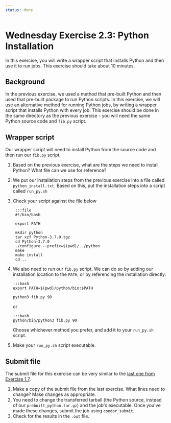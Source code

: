 ```yaml
---
status: done
---
```


<style type="text/css"> pre em { font-style: normal; background-color: yellow; } pre strong { font-style: normal; font-weight: bold; color: #008; } </style>

Wednesday Exercise 2.3: Python Installation
===========================================

In this exercise, you will write a wrapper script that installs Python and then use it to run jobs. This exercise should take about 10 minutes.

Background
----------

In the previous exercise, we used a method that pre-built Python and then used that pre-built package to run Python scripts. In this exercise, we will use an alternative method for running Python jobs, by writing a wrapper script that installs Python with every job. This exercise should be done in the same directory as the previous exercise - you will need the same Python source code and `fib.py` script.

Wrapper script
--------------

Our wrapper script will need to install Python from the source code and then run our `fib.py` script.

1.  Based on the previous exercise, what are the steps we need to install Python? What file can we use for reference?

1.  We put our installation steps from the previous exercise into a file called `python_install.txt`. Based on this, put the installation steps into a script called `run_py.sh` 

1. Check your script against the file below 

		:::file
		#!/bin/bash

		export PATH

		mkdir python
		tar xzf Python-3.7.0.tgz
		cd Python-3.7.0
		./configure --prefix=$(pwd)/../python
		make
		make install
		cd ..

1.  We also need to run our `fib.py` script. We can do so by adding our installation location to the `PATH`, or by referencing the installation directly: 

		:::bash
		export PATH=$(pwd)/python/bin:$PATH

		python3 fib.py 90

	or

		:::bash
		python/bin/python3 fib.py 90

	Choose whichever method you prefer, and add it to your `run_py.sh` script.

1.  Make your `run_py.sh` script executable.

Submit file
-----------

The submit file for this exercise can be very similar to the [last one from Exercise 1.7](/materials/day3/part2-ex2-python-built.md).

1.  Make a copy of the submit file from the last exercise. What lines need to change? Make changes as appropriate.
1.  You need to change the transferred tarball (the Python source, instead of our `prebuilt_python.tar.gz`) and the job's executable. Once you've made these changes, submit the job using `condor_submit`.
1.  Check for the results in the `.out` file.


